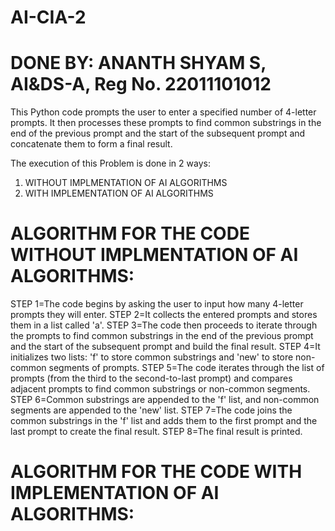# AI-CIA-2
# DONE BY: ANANTH SHYAM S, AI&DS-A, Reg No. 22011101012

This Python code prompts the user to enter a specified number of 4-letter prompts. It then processes these prompts to find common substrings in the end of the previous prompt and the start of the subsequent prompt and concatenate them to form a final result. 

The execution of this Problem is done in 2 ways:
1. WITHOUT IMPLMENTATION OF AI ALGORITHMS
2. WITH IMPLEMENTATION OF AI ALGORITHMS

# ALGORITHM FOR THE CODE WITHOUT IMPLMENTATION OF AI ALGORITHMS:
STEP 1=The code begins by asking the user to input how many 4-letter prompts they will enter.
STEP 2=It collects the entered prompts and stores them in a list called 'a'.
STEP 3=The code then proceeds to iterate through the prompts to find common substrings in the end of the previous prompt and the start of the subsequent prompt and build the final result.
STEP 4=It initializes two lists: 'f' to store common substrings and 'new' to store non-common segments of prompts.
STEP 5=The code iterates through the list of prompts (from the third to the second-to-last prompt) and compares adjacent prompts to find common substrings or non-common segments.
STEP 6=Common substrings are appended to the 'f' list, and non-common segments are appended to the 'new' list.
STEP 7=The code joins the common substrings in the 'f' list and adds them to the first prompt and the last prompt to create the final result.
STEP 8=The final result is printed.


# ALGORITHM FOR THE CODE WITH IMPLEMENTATION OF AI ALGORITHMS:
   
